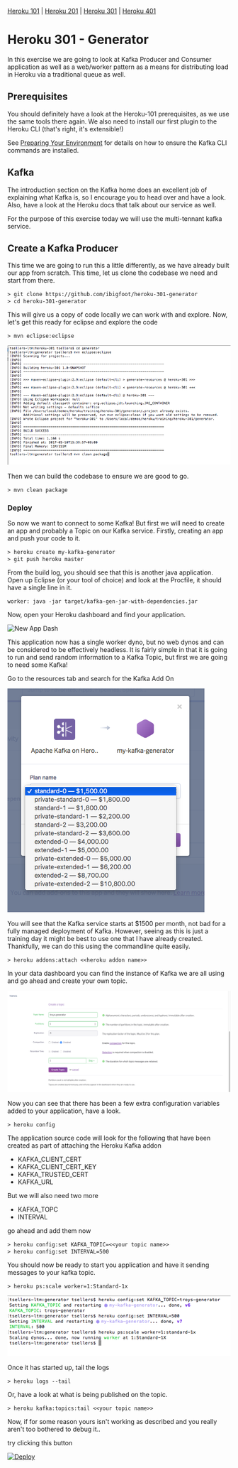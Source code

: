 [Heroku 101](https://github.com/ibigfoot/heroku-101) | [Heroku 201](https://github.com/ibigfoot/heroku-201) | [Heroku 301](https://github.com/ibigfoot/heroku-301) | [Heroku 401](https://github.com/ibigfoot/heroku-401)

# Heroku 301 - Generator

In this exercise we are going to look at Kafka Producer and Consumer application as well as a web/worker pattern as a means for distributing load in Heroku via a traditional queue as well.

## Prerequisites 
You should definitely have a look at the Heroku-101 prerequisites, as we use the same tools there again. 
We also need to install our first plugin to the Heroku CLI (that's right, it's extensible!) 

See [Preparing Your Environment](https://devcenter.heroku.com/articles/kafka-on-heroku#preparing-your-development-environment) for details on how to ensure the Kafka CLI commands are installed. 

## Kafka
The introduction section on the Kafka home does an excellent job of explaining what Kafka is, so I encourage you to head over and have a look. Also, have a look at the Heroku docs that talk about our service as well. 

For the purpose of this exercise today we will use the multi-tennant kafka service. 

## Create a Kafka Producer

This time we are going to run this a little differently, as we have already built our app from scratch. This time, let us clone the codebase we need and start from there.

```
> git clone https://github.com/ibigfoot/heroku-301-generator
> cd heroku-301-generator
```

This will give us a copy of code locally we can work with and explore. 
Now, let's get this ready for eclipse and explore the code

```
> mvn eclipse:eclipse
```

![Build Generator](images/1-buildGenerator.png)

Then we can build the codebase to ensure we are good to go.
```
> mvn clean package
``` 

### Deploy 

So now we want to connect to some Kafka! But first we will need to create an app and probably a Topic on our Kafka service. 
Firstly, creating an app and push your code to it.

```
> heroku create my-kafka-generator
> git push heroku master
```

From the build log, you should see that this is another java application. 
Open up Eclipse (or your tool of choice) and look at the Procfile, it should have a single line in it. 

```
worker: java -jar target/kafka-gen-jar-with-dependencies.jar
```

Now, open your Heroku dashboard and find your application. 

![New App Dash](2-newGenAppDash.png)

This application now has a single worker dyno, but no web dynos and can be considered to be effectively headless. It is fairly simple in that it is going to run and send random information to a Kafka Topic, but first we are going to need some Kafka!

Go to the resources tab and search for the Kafka Add On

![Kafka AddOn](images/3-kafkaAddOn.png)

You will see that the Kafka service starts at $1500 per month, not bad for a fully managed deployment of Kafka. However, seeing as this is just a training day it might be best to use one that I have already created. Thankfully, we can do this using the commandline quite easily.

```
> heroku addons:attach <<heroku addon name>>
```

In your data dashboard you can find the instance of Kafka we are all using and go ahead and create your own topic.

![Create Topic](images/4-createTopic.png)

Now you can see that there has been a few extra configuration variables added to your application, have a look.

```
> heroku config
```

The application source code will look for the following that have been created as part of attaching the Heroku Kafka addon
- KAFKA_CLIENT_CERT
- KAFKA_CLIENT_CERT_KEY
- KAFKA_TRUSTED_CERT
- KAFKA_URL

But we will also need two more
- KAFKA_TOPC
- INTERVAL

go ahead and add them now

```
> heroku config:set KAFKA_TOPIC=<<your topic name>>
> heroku config:set INTERVAL=500
```

You should now be ready to start you application and have it sending messages to your kafka topic.

```
> heroku ps:scale worker=1:Standard-1x
```

![Config](images/5-addConfig.png)

Once it has started up, tail the logs

```
> heroku logs --tail
```

Or, have a look at what is being published on the topic. 

```
> heroku kafka:topics:tail <<your topic name>>
```

Now, if for some reason yours isn't working as described and you really aren't too bothered to debug it.. 

try clicking this button 

[![Deploy](https://www.herokucdn.com/deploy/button.svg)](https://heroku.com/deploy)
